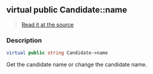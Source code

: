 ## virtual public Candidate::name

> [Read it at the source](https://github.com/julien-boudry/Condorcet/blob/master/src/Candidate.php#L20)

### Description    

```php
virtual public string Candidate->name 
```

Get the candidate name or change the candidate name.
    